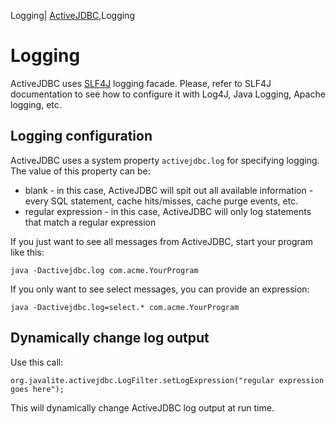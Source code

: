 Logging| <a href="/activejdbc">ActiveJDBC</a>,Logging

# Logging

<div id="toc"></div>

ActiveJDBC uses [SLF4J](http://www.slf4j.org/) logging facade. Please, refer to SLF4J documentation to see how to
configure it with Log4J, Java Logging, Apache logging, etc.

## Logging configuration

ActiveJDBC uses a system property `activejdbc.log` for specifying logging. The value of this property can be:

-   blank - in this case, ActiveJDBC will spit out all available information - every SQL statement, cache hits/misses, cache purge events, etc.
-   regular expression - in this case, ActiveJDBC will only log statements that match a regular expression

If you just want to see all messages from ActiveJDBC, start your program like this:

~~~~ {.prettyprint}
java -Dactivejdbc.log com.acme.YourProgram
~~~~

If you only want to see select messages, you can provide an expression:

~~~~ {.prettyprint}
java -Dactivejdbc.log=select.* com.acme.YourProgram
~~~~

## Dynamically change log output

Use this call:

~~~~ {.prettyprint}
org.javalite.activejdbc.LogFilter.setLogExpression("regular expression goes here");
~~~~

This will dynamically change ActiveJDBC log output at run time.
